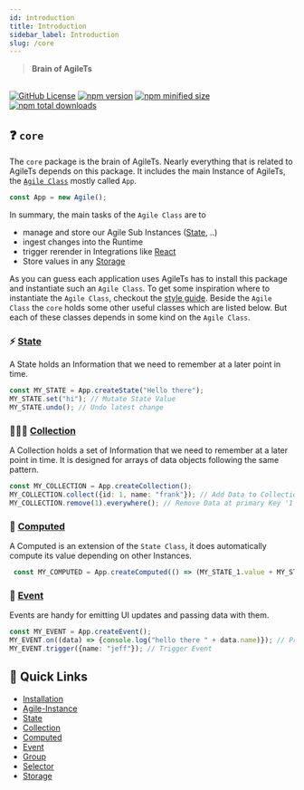 ```yaml
---
id: introduction
title: Introduction
sidebar_label: Introduction
slug: /core
---
```


> **Brain of AgileTs**

<br />

<a href="https://github.com/agile-ts/agile">
  <img src="https://img.shields.io/github/license/agile-ts/agile.svg?label=license&style=flat&colorA=293140&colorB=4a4872" alt="GitHub License"/></a>
<a href="https://npm.im/@agile-ts/core">
  <img src="https://img.shields.io/npm/v/@agile-ts/core.svg?label=npm&style=flat&colorA=293140&colorB=4a4872" alt="npm version"/></a>
<a href="https://npm.im/@agile-ts/core">
  <img src="https://img.shields.io/bundlephobia/min/@agile-ts/core.svg?label=minified%20size&style=flat&colorA=293140&colorB=4a4872" alt="npm minified size"/></a>
<a href="https://npm.im/@agile-ts/core">
  <img src="https://img.shields.io/npm/dt/@agile-ts/core.svg?label=downloads&style=flat&colorA=293140&colorB=4a4872" alt="npm total downloads"/></a>


## ❓ `core` 

The `core` package is the brain of AgileTs. Nearly everything that is related to AgileTs depends on this package. It
includes the main Instance of AgileTs, the [`Agile Class`](./features/agile-instance/Introduction.md) mostly
called `App`.
```ts
const App = new Agile();
```
In summary, the main tasks of the `Agile Class` are to
- manage and store our Agile Sub Instances ([State](./features/state/Introduction.md), ..)
- ingest changes into the Runtime
- trigger rerender in Integrations like [React](../react/Introduction.md)
- Store values in any [Storage](./features/storage/Introduction.md)

As you can guess each application uses AgileTs has to install
this package and instantiate such an `Agile Class`.
To get some inspiration where to instantiate the `Agile Class`, checkout the [style guide](../../main/StyleGuide.md).
Beside the `Agile Class` the `core` holds some other useful classes which are
listed below. But each of these classes depends in some kind on the `Agile Class`.

### ⚡️ [State](./features/state/Introduction.md)
A State holds an Information that we need to remember at a later point in time.
```ts
const MY_STATE = App.createState("Hello there");
MY_STATE.set("hi"); // Mutate State Value
MY_STATE.undo(); // Undo latest change
```

### 👨‍👧‍👦 [Collection](./features/collection/Introduction.md)
A Collection holds a set of Information that we need to remember at a later point in time.
It is designed for arrays of data objects following the same pattern.
```ts
const MY_COLLECTION = App.createCollection();
MY_COLLECTION.collect({id: 1, name: "frank"}); // Add Data to Collection
MY_COLLECTION.remove(1).everywhere(); // Remove Data at primary Key '1' from Collection
```

### 🤖 [Computed](./features/state/Introduction.md)
A Computed is an extension of the `State Class`, it does automatically compute its value depending on other Instances.
```ts
 const MY_COMPUTED = App.createComputed(() => (MY_STATE_1.value + MY_STATE_2.value));
```

### 🚌 [Event](./features/event/Introduction.md)
Events are handy for emitting UI updates and passing data with them.
```ts
const MY_EVENT = App.createEvent();
MY_EVENT.on((data) => {console.log("hello there " + data.name)}); // Print 'hello there jeff' if Event gets triggered
MY_EVENT.trigger({name: "jeff"}); // Trigger Event
```

## 🚀 Quick Links
- [Installation](./Installation.md)
- [Agile-Instance](./features/agile-instance/Introduction.md)
- [State](./features/state/Introduction.md)
- [Collection](./features/collection/Introduction.md)
- [Computed](./features/computed/Introduction.md)
- [Event](./features/event/Introduction.md)
- [Group](./features/collection/group/Introduction.md)
- [Selector](./features/collection/selector/Introduction.md)
- [Storage](./features/storage/Introduction.md)
